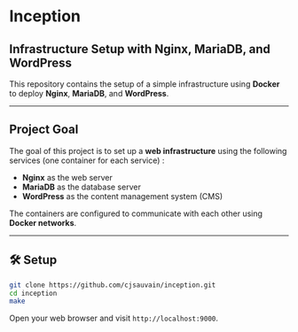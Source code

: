 # Inception  
## Infrastructure Setup with Nginx, MariaDB, and WordPress  

This repository contains the setup of a simple infrastructure using **Docker** to deploy **Nginx**, **MariaDB**, and **WordPress**.  

---

## Project Goal
The goal of this project is to set up a **web infrastructure** using the following services (one container for each service) :
- **Nginx** as the web server
- **MariaDB** as the database server
- **WordPress** as the content management system (CMS)

The containers are configured to communicate with each other using **Docker networks**.

---

## 🛠️ Setup

```bash
git clone https://github.com/cjsauvain/inception.git
cd inception
make
```
    
Open your web browser and visit `http://localhost:9000`.
